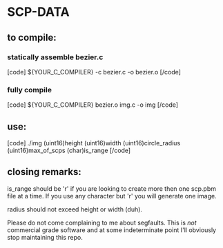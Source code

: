 # SCP-DATA
## to compile:
### statically assemble bezier.c 
[code]
${YOUR_C_COMPILER} -c bezier.c -o bezier.o
[/code]
### fully compile
[code]
${YOUR_C_COMPILER} bezier.o img.c -o img
[/code]

## use:
[code]
./img (uint16)height (uint16)width (uint16)circle_radius (uint16)max_of_scps (char)is_range
[/code]
## closing remarks:

is_range should be 'r' if you are looking to create more then one scp.pbm file at a time. If you use any character but 'r' you will generate one image.

radius should not exceed height or width (duh).

Please do not come complaining to me about segfaults. This is *not* commercial grade software and at some indeterminate point I'll obviously stop maintaining this repo. 

